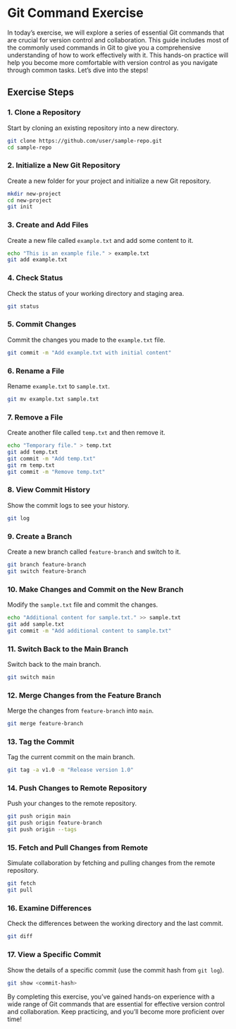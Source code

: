 # Git Command Exercise

In today’s exercise, we will explore a series of essential Git commands that are crucial for version control and collaboration. This guide includes most of the commonly used commands in Git to give you a comprehensive understanding of how to work effectively with it. This hands-on practice will help you become more comfortable with version control as you navigate through common tasks. Let’s dive into the steps!

## Exercise Steps

### 1. Clone a Repository

Start by cloning an existing repository into a new directory.

```bash
git clone https://github.com/user/sample-repo.git
cd sample-repo

```

### 2. Initialize a New Git Repository

Create a new folder for your project and initialize a new Git repository.

```bash
mkdir new-project
cd new-project
git init

```

### 3. Create and Add Files

Create a new file called  `example.txt`  and add some content to it.

```bash
echo "This is an example file." > example.txt
git add example.txt

```

### 4. Check Status

Check the status of your working directory and staging area.

```bash
git status

```

### 5. Commit Changes

Commit the changes you made to the  `example.txt`  file.

```bash
git commit -m "Add example.txt with initial content"

```

### 6. Rename a File

Rename  `example.txt`  to  `sample.txt`.

```bash
git mv example.txt sample.txt

```

### 7. Remove a File

Create another file called  `temp.txt`  and then remove it.

```bash
echo "Temporary file." > temp.txt
git add temp.txt
git commit -m "Add temp.txt"
git rm temp.txt
git commit -m "Remove temp.txt"

```

### 8. View Commit History

Show the commit logs to see your history.

```bash
git log

```

### 9. Create a Branch

Create a new branch called  `feature-branch`  and switch to it.

```bash
git branch feature-branch
git switch feature-branch

```

### 10. Make Changes and Commit on the New Branch

Modify the  `sample.txt`  file and commit the changes.

```bash
echo "Additional content for sample.txt." >> sample.txt
git add sample.txt
git commit -m "Add additional content to sample.txt"

```

### 11. Switch Back to the Main Branch

Switch back to the main branch.

```bash
git switch main

```

### 12. Merge Changes from the Feature Branch

Merge the changes from  `feature-branch`  into  `main`.

```bash
git merge feature-branch

```

### 13. Tag the Commit

Tag the current commit on the main branch.

```bash
git tag -a v1.0 -m "Release version 1.0"

```

### 14. Push Changes to Remote Repository

Push your changes to the remote repository.

```bash
git push origin main
git push origin feature-branch
git push origin --tags

```

### 15. Fetch and Pull Changes from Remote

Simulate collaboration by fetching and pulling changes from the remote repository.

```bash
git fetch
git pull

```

### 16. Examine Differences

Check the differences between the working directory and the last commit.

```bash
git diff

```

### 17. View a Specific Commit

Show the details of a specific commit (use the commit hash from  `git log`).

```bash
git show <commit-hash>

```

By completing this exercise, you’ve gained hands-on experience with a wide range of Git commands that are essential for effective version control and collaboration. Keep practicing, and you’ll become more proficient over time!
